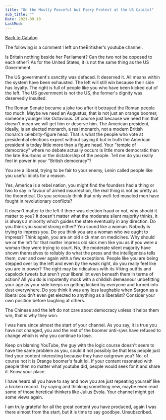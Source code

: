 ```yaml
---
title: "On the Mostly Peaceful but Fiery Protest at the US Capitol"
sub_title: ""
Date: 2021-09-10
LastMod:
---
```


[Back to Catalog](https://otaking.xyz/index.html)

The following is a comment I left on theBritisher's youtube channel.

 Is Britain nothing beside her Parliament? Can the two not be opposed to each other? As for the United States, it is not the same thing as the US Government.

The US government's sanctity was defaced. It deserved it. All means within the system have been exhausted. The left will still win because their side has loyalty. The right is full of people like you who have been kicked out of the left. The US government is not the US, the former's dignity was deservedly insulted. 

The Roman Senate became a joke too after it betrayed the Roman people too much. Maybe we need an Augustus, that is not just an orange boomer, someone younger like Octavious. Of course just because we need him that doesn't mean we will get him or deserve him. The American president, ideally, is an elected monarch, a real monarch, not a modern British monarch celebrity-figure head. That is what the people who vote at presidential elections expect without saying it but in truth the American president is today little more than a figure head. Your "temple of democracy" where no debate actually occurs is little more democratic than the late Bourbons or the dictatorship of the people. Tell me do you really feel in power in your "British democracy"?

You are a liberal, trying to be fair to your enemy, Lenin called people like you useful idiots for a reason. 

Yes, America is a rebel nation, you might find the founders had a thing or two to say in favour of armed insurrection, the real thing is not as pretty as the theoretical. Do you seriously think that only well-fed muscled men have fought in revolutionary conflicts? 

It doesn't matter to the left if there was election fraud or not, why should it matter to you? It doesn't matter what the moderate silent majority thinks, it is always a minority which guides the state eventually in any direction. Do you think you sound strong either? You sound like a woman. Nobody is trying to impress you. Do you think you are a woman who we ought to impress? Think again, you are an old sick man on medicines. Why should we or the left for that matter impress old sick men like you as if you were a woman they were trying to court. No, the moderate silent majority have shown themselves to reliably do what the press and the intelligentsia tells them, over and over again with a few exceptions. People like you are being stepped over by the left and even by the weak right, do you really feel like you are in power? The right may be ridiculous with its Viking outfits and capslock tweets but aren't your liberal lot even beneath them in terms of action? All you do is impotently mock with a childish demeanour unbefitting your age as your side keeps on getting kicked by everyone and turned into dust everywhere. Do you think it was any less laughable when Sargon as a liberal couldn't even get elected to anything as a liberalist? Consider your own position before laughing at others.

The Chinese and the left do not care about democracy unless it helps them win, that is why they won. 

I was here since almost the start of your channel. As you say, it is true you have not changed, you and the rest of the boomer anti-sjws have refused to change which is why you continue to lose. 

Keep on blaming YouTube, the guy with the logic course doesn't seem to have the same problem as you, could it not possibly be that less people just find your content interesting because they have outgrown you? No, of course not it is Orange boomer's fault lol. If your content resonated with people then no matter what youtube did, people would seek for it and share it. Know your place.

 I have heard all you have to say and now you are just repeating yourself like a broken record. Try saying and thinking something new, maybe even read some of those heretical thinkers like Julius Evola. Your channel might get some views again.

 I am truly grateful for all the great content you have produced, again I was there almost from the start, but it is time to say goodbye. Unsubscribed.
